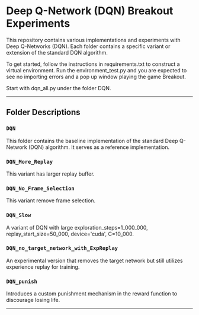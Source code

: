 # Deep Q-Network (DQN) Breakout Experiments

This repository contains various implementations and experiments with Deep Q-Networks (DQN). Each folder contains a specific variant or extension of the standard DQN algorithm.

To get started, follow the instructions in requirements.txt to construct a virtual environment.
Run the environment_test.py and you are expected to see no importing errors and a pop up window playing the game Breakout.

Start with dqn_all.py under the folder DQN.

---

## Folder Descriptions

### `DQN`
This folder contains the baseline implementation of the standard Deep Q-Network (DQN) algorithm. It serves as a reference implementation.

### `DQN_More_Replay`
This variant has larger replay buffer.

### `DQN_No_Frame_Selection`
This variant remove frame selection.

### `DQN_Slow`
A variant of DQN with large exploration_steps=1_000_000, replay_start_size=50_000, device='cuda', C=10_000.

### `DQN_no_target_network_with_ExpReplay`
An experimental version that removes the target network but still utilizes experience replay for training. 

### `DQN_punish`
Introduces a custom punishment mechanism in the reward function to discourage losing life.

---
```bash 
